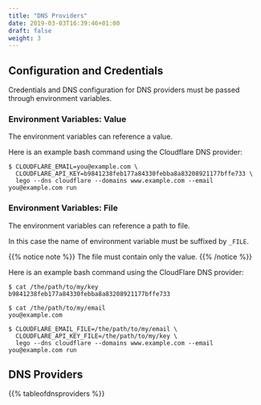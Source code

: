 ```yaml
---
title: "DNS Providers"
date: 2019-03-03T16:39:46+01:00
draft: false
weight: 3
---
```


## Configuration and Credentials

Credentials and DNS configuration for DNS providers must be passed through environment variables.

### Environment Variables: Value

The environment variables can reference a value.

Here is an example bash command using the Cloudflare DNS provider:

```console
$ CLOUDFLARE_EMAIL=you@example.com \
  CLOUDFLARE_API_KEY=b9841238feb177a84330febba8a83208921177bffe733 \
  lego --dns cloudflare --domains www.example.com --email you@example.com run
```

### Environment Variables: File

The environment variables can reference a path to file.

In this case the name of environment variable must be suffixed by `_FILE`.

{{% notice note %}}
The file must contain only the value.
{{% /notice %}}

Here is an example bash command using the CloudFlare DNS provider:

```console
$ cat /the/path/to/my/key
b9841238feb177a84330febba8a83208921177bffe733

$ cat /the/path/to/my/email
you@example.com

$ CLOUDFLARE_EMAIL_FILE=/the/path/to/my/email \
  CLOUDFLARE_API_KEY_FILE=/the/path/to/my/key \
  lego --dns cloudflare --domains www.example.com --email you@example.com run
```

## DNS Providers

{{% tableofdnsproviders %}}
